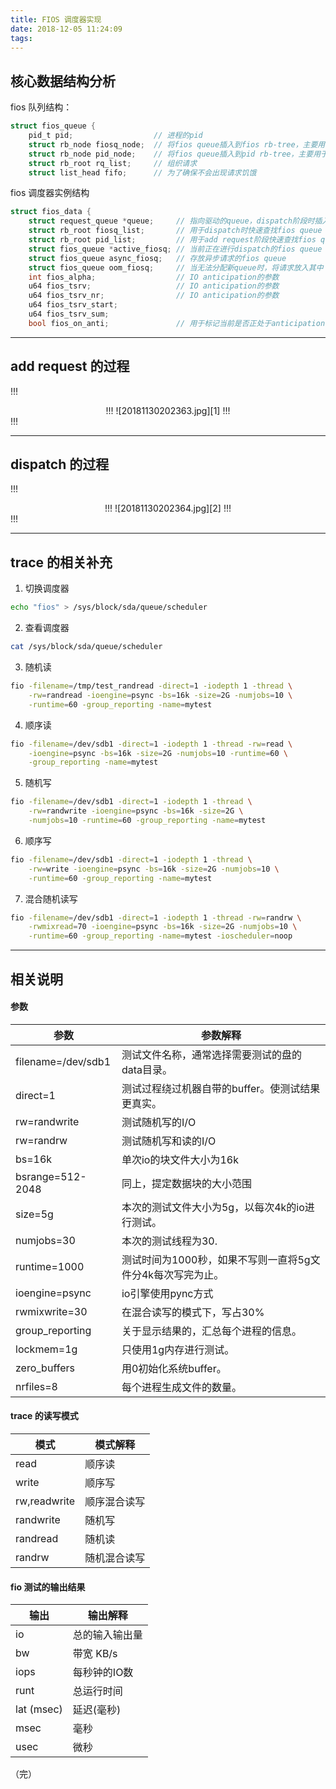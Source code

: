 ```yaml
---
title: FIOS 调度器实现
date: 2018-12-05 11:24:09
tags:
---
```



## 核心数据结构分析
fios 队列结构：
``` C
struct fios_queue {
    pid_t pid;                  // 进程的pid
    struct rb_node fiosq_node;  // 将fios queue插入到fios rb-tree，主要用于在dispatch阶段，快速的取出下一个要被处理的fios queue
    struct rb_node pid_node;    // 将fios queue插入到pid rb-tree，主要用于在插入请求add request阶段，能够快速的通过进程pid找到要插入的fios queue
    struct rb_root rq_list;     // 组织请求
    struct list_head fifo;      // 为了确保不会出现请求饥饿
```

fios 调度器实例结构
``` C
struct fios_data {
    struct request_queue *queue;     // 指向驱动的queue，dispatch阶段时插入
    struct rb_root fiosq_list;       // 用于dispatch时快速查找fios queue
    struct rb_root pid_list;         // 用于add request阶段快速查找fios queue
    struct fios_queue *active_fiosq; // 当前正在进行dispatch的fios queue
    struct fios_queue async_fiosq;   // 存放异步请求的fios queue
    struct fios_queue oom_fiosq;     // 当无法分配新queue时，将请求放入其中
    int fios_alpha;                  // IO anticipation的参数
    u64 fios_tsrv;                   // IO anticipation的参数
    u64 fios_tsrv_nr;                // IO anticipation的参数
    u64 fios_tsrv_start;
    u64 fios_tsrv_sum;
    bool fios_on_anti;               // 用于标记当前是否正处于anticipation的状态中
```


----------


## add request 的过程
!!!
<center>
!!!
![20181130202363.jpg][1]
!!!
</center>
!!!


----------


## dispatch 的过程
!!!
<center>
!!!
![20181130202364.jpg][2]
!!!
</center>
!!!


----------


## trace 的相关补充

1. 切换调度器
``` bash
echo "fios" > /sys/block/sda/queue/scheduler
```
2. 查看调度器
``` bash
cat /sys/block/sda/queue/scheduler
```
3. 随机读
``` bash
fio -filename=/tmp/test_randread -direct=1 -iodepth 1 -thread \
    -rw=randread -ioengine=psync -bs=16k -size=2G -numjobs=10 \
    -runtime=60 -group_reporting -name=mytest
```
4. 顺序读
``` bash
fio -filename=/dev/sdb1 -direct=1 -iodepth 1 -thread -rw=read \
    -ioengine=psync -bs=16k -size=2G -numjobs=10 -runtime=60 \
    -group_reporting -name=mytest
```
5. 随机写
``` bash
fio -filename=/dev/sdb1 -direct=1 -iodepth 1 -thread \
    -rw=randwrite -ioengine=psync -bs=16k -size=2G \
    -numjobs=10 -runtime=60 -group_reporting -name=mytest
```
6. 顺序写
``` bash
fio -filename=/dev/sdb1 -direct=1 -iodepth 1 -thread \
    -rw=write -ioengine=psync -bs=16k -size=2G -numjobs=10 \
    -runtime=60 -group_reporting -name=mytest
```
7. 混合随机读写
``` bash
fio -filename=/dev/sdb1 -direct=1 -iodepth 1 -thread -rw=randrw \
    -rwmixread=70 -ioengine=psync -bs=16k -size=2G -numjobs=10 \
    -runtime=60 -group_reporting -name=mytest -ioscheduler=noop
```


----------


## 相关说明

#### 参数
| 参数 | 参数解释 |
| ------ | ------ |
| filename=/dev/sdb1 | 测试文件名称，通常选择需要测试的盘的data目录。 |
| direct=1 | 测试过程绕过机器自带的buffer。使测试结果更真实。 |
| rw=randwrite | 测试随机写的I/O |
| rw=randrw | 测试随机写和读的I/O |
| bs=16k | 单次io的块文件大小为16k |
| bsrange=512-2048 | 同上，提定数据块的大小范围 |
| size=5g | 本次的测试文件大小为5g，以每次4k的io进行测试。 |
| numjobs=30 | 本次的测试线程为30. |
| runtime=1000 | 测试时间为1000秒，如果不写则一直将5g文件分4k每次写完为止。 |
| ioengine=psync | io引擎使用pync方式 |
| rwmixwrite=30 | 在混合读写的模式下，写占30% |
| group_reporting | 关于显示结果的，汇总每个进程的信息。 |
| lockmem=1g | 只使用1g内存进行测试。 |
| zero_buffers | 用0初始化系统buffer。 |
| nrfiles=8 | 每个进程生成文件的数量。 |

#### trace 的读写模式
| 模式 | 模式解释 |
| ------ | ------ |
| read | 顺序读 |
| write | 顺序写 |
| rw,readwrite | 顺序混合读写 |
| randwrite | 随机写 |
| randread | 随机读 |
| randrw | 随机混合读写 |

#### fio 测试的输出结果
| 输出 | 输出解释 |
| ------ | ------ |
| io | 总的输入输出量 |
| bw | 带宽 KB/s |
| iops | 每秒钟的IO数 |
| runt | 总运行时间 |
| lat (msec) | 延迟(毫秒) |
| msec | 毫秒 |
| usec | 微秒 |

（完）


  [1]: http://blog.xxiong.me/usr/uploads/2018/12/4038320473.jpg
  [2]: http://blog.xxiong.me/usr/uploads/2018/12/2168694059.jpg
